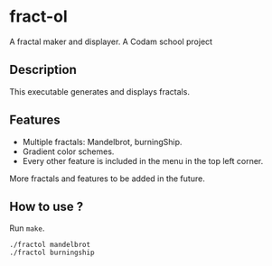 # fract-ol
A fractal maker and displayer. A Codam school project

## Description
This executable generates and displays fractals.

## Features
- Multiple fractals: Mandelbrot, burningShip.
- Gradient color schemes.
- Every other feature is included in the menu in the top left corner.

More fractals and features to be added in the future.

## How to use ?
Run `make`.

```
./fractol mandelbrot
./fractol burningship
```
